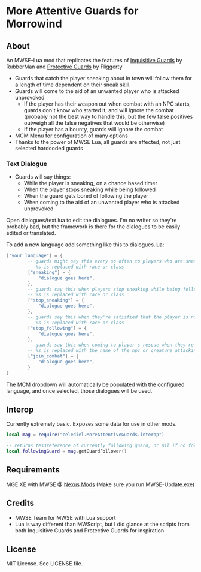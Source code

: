 # More Attentive Guards for Morrowind  #

## About ##

An MWSE-Lua mod that replicates the features of
[Inquisitive Guards](https://www.nexusmods.com/morrowind/mods/46538) by RubberMan
and
[Protective Guards](http://download.fliggerty.com/download-110-20) by Fliggerty

* Guards that catch the player sneaking about in town will follow them for a
length of time dependent on their sneak skill.
* Guards will come to the aid of an unwanted player who is attacked unprovoked
    * If the player has their weapon out when combat with an NPC starts,
    guards don't know who started it, and will ignore the combat (probably
    not the best way to handle this, but the few false positives outweigh all
    the false negatives that would be otherwise)
    * If the player has a bounty, guards will ignore the combat
* MCM Menu for configuration of many options
* Thanks to the power of MWSE Lua, all guards are affected, not just selected hardcoded guards

### Text Dialogue ###

* Guards will say things:
    * While the player is sneaking, on a chance based timer
    * When the player stops sneaking while being followed
    * When the guard gets bored of following the player
    * When coming to the aid of an unwanted player who is attacked unprovoked

Open dialogues/text.lua to edit the dialogues. I'm no writer so they're probably bad, but the framework is there for the dialogues to be easily edited or translated. 

To add a new language add something like this to dialogues.lua:

```Lua
["your language"] = {
        -- guards might say this every so often to players who are sneaking
        -- %s is replaced with race or class
        ["sneaking"] = {
            "dialogue goes here",
        },
        -- guards say this when players stop sneaking while being followed
        -- %s is replaced with race or class
        ["stop_sneaking"] = {
            "dialogue goes here",
        },
        -- guards say this when they're satisfied that the player is not doing anything illegal
        -- %s is replaced with race or class
        ["stop_following"] = {
            "dialogue goes here",
        },
        -- guards say this when coming to player's rescue when they're attacked unprovoked
        -- %s is replaced with the name of the npc or creature attacking the player
        ["join_combat"] = {
            "dialogue goes here",
        }
}
```

The MCM dropdown will automatically be populated with the configured language, and once selected, those dialogues will be used.

## Interop ##

Currently extremely basic. Exposes some data for use in other mods.

```Lua
local mag = require("celediel.MoreAttentiveGuards.interop")

-- returns tes3reference of currently following guard, or nil if no follower
local followingGuard = mag.getGuardFollower()
```

## Requirements ##
MGE XE with MWSE @ [Nexus Mods](https://www.nexusmods.com/morrowind/mods/41102) \(Make sure you run MWSE-Update.exe\)

## Credits ##

* MWSE Team for MWSE with Lua support
* Lua is way different than MWScript, but I did glance at the scripts from
both Inquisitive Guards and Protective Guards for inspiration

## License ##

MIT License. See LICENSE file.
